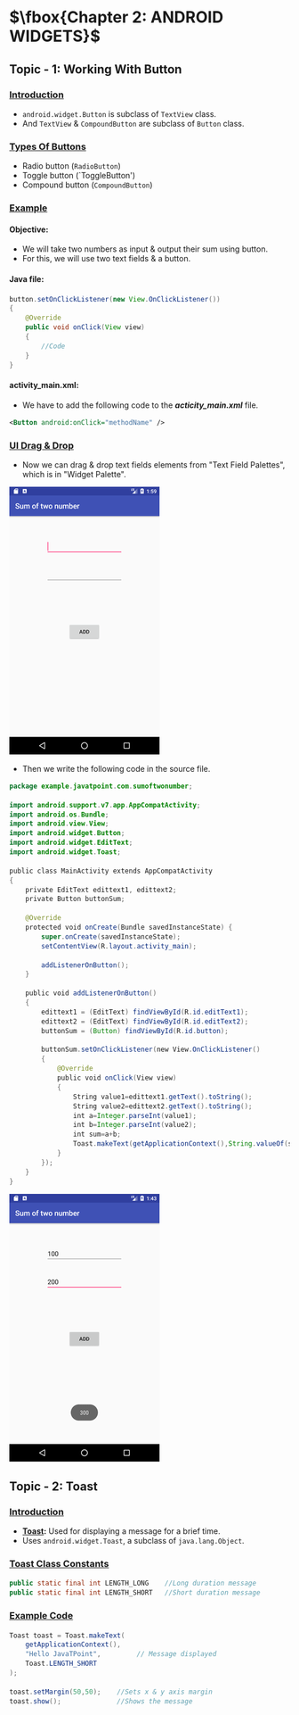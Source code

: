 # $\fbox{Chapter 2: ANDROID WIDGETS}$





## **Topic - 1: Working With Button**

### <u>Introduction</u>

- `android.widget.Button` is subclass of `TextView` class.
- And `TextView` & `CompoundButton` are subclass of `Button` class.


### <u>Types Of Buttons</u>

- Radio button (`RadioButton`)
- Toggle button (`ToggleButton')
- Compound button (`CompoundButton`)


### <u>Example</u>

#### Objective:

- We will take two numbers as input & output their sum using button.
- For this, we will use two text fields & a button.

#### Java file:

```java
button.setOnClickListener(new View.OnClickListener())
{
	@Override
	public void onClick(View view)
	{
		//Code
	}
}
```

#### activity_main.xml:

- We have to add the following code to the ***acticity_main.xml*** file.

```xml
<Button android:onClick="methodName" />
```


### <u>UI Drag & Drop</u>

- Now we can drag & drop text fields elements from "Text Field Palettes", which is in "Widget Palette".

![Two Fields](./media/image12.png)

- Then we write the following code in the source file.

```java
package example.javatpoint.com.sumoftwonumber;  

import android.support.v7.app.AppCompatActivity;  
import android.os.Bundle;  
import android.view.View;  
import android.widget.Button;  
import android.widget.EditText;  
import android.widget.Toast;  

public class MainActivity extends AppCompatActivity
{  
	private EditText edittext1, edittext2;  
	private Button buttonSum;  
	
	@Override  
	protected void onCreate(Bundle savedInstanceState) {  
		super.onCreate(savedInstanceState);  
		setContentView(R.layout.activity_main);  
		
		addListenerOnButton();  
	}  

	public void addListenerOnButton()
	{  
		edittext1 = (EditText) findViewById(R.id.editText1);  
		edittext2 = (EditText) findViewById(R.id.editText2);  
		buttonSum = (Button) findViewById(R.id.button);  
		
		buttonSum.setOnClickListener(new View.OnClickListener()
		{  
			@Override  
			public void onClick(View view)
			{  
				String value1=edittext1.getText().toString();  
				String value2=edittext2.getText().toString();  
				int a=Integer.parseInt(value1);  
				int b=Integer.parseInt(value2);  
				int sum=a+b;  
				Toast.makeText(getApplicationContext(),String.valueOf(sum), Toast.LENGTH_LONG).show();  
			}  
		});  
	}  
}
```

![Answer Field](./media/image13.png)



## **Topic - 2: Toast**

### <u>Introduction</u>

- **<u>Toast</u>:** Used for displaying a message for a brief time.
- Uses `android.widget.Toast`, a subclass of `java.lang.Object`.


### <u>Toast Class Constants</u>

```java
public static final int LENGTH_LONG    //Long duration message
public static final int LENGTH_SHORT   //Short duration message
```


### <u>Example Code</u>

```java
Toast toast = Toast.makeText(
	getApplicationContext(),
	"Hello JavaTPoint",         // Message displayed
	Toast.LENGTH_SHORT
);

toast.setMargin(50,50);    //Sets x & y axis margin
toast.show();              //Shows the message
```
